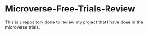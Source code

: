 # Microverse-Free-Trials-Review
This is a repository done to review my project that I have done in the microverse trials.
